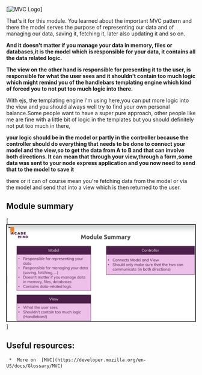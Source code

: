 [![MVC Logo](https://encrypted-tbn0.gstatic.com/images?q=tbn:ANd9GcRcrcEcAb6BD4JsjVBPMo73e63AfIXak9qXlogJTJ0QZ3ouXyYORK2zzvEvAsaG3MMsJic&usqp=CAU)]

That's it for this module. You learned about the important MVC pattern and there the model serves the purpose
of representing our data and of managing our data, saving it, fetching it, later also updating it and so
on.

**And it doesn't matter if you manage your data in memory, files or databases,it is the model which is responsible for your data,
it contains all the data related logic.**

**The view on the other hand is responsible for presenting it to the user, is responsible for what the
user sees and it shouldn't contain too much logic which might remind you of the handlebars templating
engine which kind of forced you to not put too much logic into there.**

With ejs, the templating engine I'm using here,you can put more logic into the view and you should always well try to find your own personal balance.Some people want to have a super pure approach, other people like me are fine with a little bit of logic
in the templates but you should definitely not put too much in there,

**your logic should be in the model or partly in the controller because the controller should do everything that needs to be done to connect your model and the view,so to get the data from A to B and that can involve both directions. It can mean that through your view,through a form,some data was sent to your node express application and you now need to send that to the model to save it**

there or it can of course mean you're fetching data from the model or via the model and send that into a view
which is then returned to the user.

## Module summary

[![Express Logo](https://github.com/SajeewaGarusinghe/node-js-second/blob/main/sec_07/MVC.png)]

## Useful resources:

     *  More on  [MVC](https://developer.mozilla.org/en-US/docs/Glossary/MVC)
